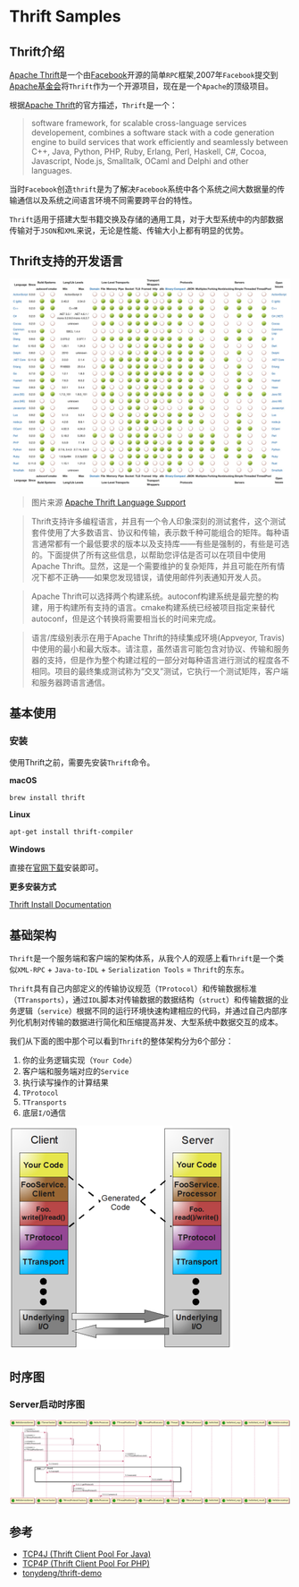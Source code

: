 # Thrift Samples

## Thrift介绍

[Apache Thrift](https://thrift.apache.org)是一个由[Facebook](https://facebook.com)开源的简单`RPC`框架,2007年`Facebook`提交到[Apache基金会](https://apache.org)将`Thrift`作为一个开源项目，现在是一个`Apache`的顶级项目。

根据[Apache Thrift](https://thrift.apache.org)的官方描述，`Thrift`是一个：

> software framework, for scalable cross-language services developement, combines a software stack with a code generation engine to build services that work efficiently and seamlessly between C++, Java, Python, PHP, Ruby, Erlang, Perl, Haskell, C#, Cocoa, Javascript, Node.js, Smalltalk, OCaml and Delphi and other languages.

当时`Facebook`创造`thrift`是为了解决`Facebook`系统中各个系统之间大数据量的传输通信以及系统之间语言环境不同需要跨平台的特性。

`Thrift`适用于搭建大型书籍交换及存储的通用工具，对于大型系统中的内部数据传输对于`JSON`和`XML`来说，无论是性能、传输大小上都有明显的优势。


## Thrift支持的开发语言

![Languages Supports for Thrift](images/thrift-languages.jpg)

> 图片来源 [Apache Thrift Language Support](https://thrift.apache.org/docs/Languages)

> Thrift支持许多编程语言，并且有一个令人印象深刻的测试套件，这个测试套件使用了大多数语言、协议和传输，表示数千种可能组合的矩阵。每种语言通常都有一个最低要求的版本以及支持库——有些是强制的，有些是可选的。下面提供了所有这些信息，以帮助您评估是否可以在项目中使用Apache Thrift。显然，这是一个需要维护的复杂矩阵，并且可能在所有情况下都不正确——如果您发现错误，请使用邮件列表通知开发人员。

> Apache Thrift可以选择两个构建系统。autoconf构建系统是最完整的构建，用于构建所有支持的语言。cmake构建系统已经被项目指定来替代autoconf，但是这个转换将需要相当长的时间来完成。

> 语言/库级别表示在用于Apache Thrift的持续集成环境(Appveyor, Travis)中使用的最小和最大版本。请注意，虽然语言可能包含对协议、传输和服务器的支持，但是作为整个构建过程的一部分对每种语言进行测试的程度各不相同。项目的最终集成测试称为“交叉”测试，它执行一个测试矩阵，客户端和服务器跨语言通信。

## 基本使用

### 安装

使用Thrift之前，需要先安装`Thrift`命令。

**macOS**

```bash
brew install thrift
```

**Linux**

```bash
apt-get install thrift-compiler
```

**Windows**

直接在[官网下载](https://thrift.apache.org/download)安装即可。

**更多安装方式**

[Thrift Install Documentation](https://thrift.apache.org/docs/install/)

## 基础架构

`Thrift`是一个服务端和客户端的架构体系，从我个人的观感上看`Thrift`是一个类似`XML-RPC` + `Java-to-IDL` + `Serialization Tools` = `Thrift`的东东。

`Thrift`具有自己内部定义的传输协议规范（`TProtocol`）和传输数据标准（`TTransports`），通过`IDL`脚本对传输数据的数据结构（`struct`）和传输数据的业务逻辑（`service`）根据不同的运行环境快速构建相应的代码，并通过自己内部序列化机制对传输的数据进行简化和压缩提高并发、大型系统中数据交互的成本。

我们从下面的图中那个可以看到`Thrift`的整体架构分为6个部分：

1. 你的业务逻辑实现（`Your Code`）
1. 客户端和服务端对应的`Service`
1. 执行读写操作的计算结果
1. `TProtocol`
1. `TTransports`
1. 底层`I/O`通信

![thrift server and client](images/thrift-server-and-client.png)


## 时序图

### Server启动时序图

![server startup](images/thrift-server-startup.png)

## 参考

- [TCP4J (Thrift Client Pool For Java)](https://github.com/tonydeng/tcp4j)
- [TCP4P (Thrift Client Pool For PHP)](https://github.com/tonydeng/tcp4p)
- [tonydeng/thrift-demo](https://github.com/tonydeng/thrift-demo)